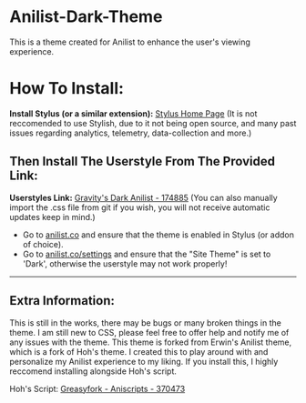 # Anilist-Dark-Theme

This is a theme created for Anilist to enhance the user's viewing experience. 


# How To Install:
**Install Stylus (or a similar extension):** [Stylus Home Page](https://add0n.com/stylus.html)
(It is not reccomended to use Stylish, due to it not being open source, and many past issues regarding analytics, telemetry, data-collection and more.)

## Then Install The Userstyle From The Provided Link:

**Userstyles Link:** [Gravity's Dark Anilist - 174885](https://userstyles.org/styles/174885/gravity-s-dark-anilist)
(You can also manually import the .css file from git if you wish, you will not receive automatic updates keep in mind.)

- Go to [anilist.co](https://anilist.co/home) and ensure that the theme is enabled in Stylus (or addon of choice).
- Go to [anilist.co/settings](https://anilist.co/settings) and ensure that the "Site Theme" is set to 'Dark', otherwise the userstyle may not work properly!

___________________________

## Extra Information:

This is still in the works, there may be bugs or many broken things in the theme.
I am still new to CSS, please feel free to offer help and notify me of any issues with the theme.
This theme is forked from Erwin's Anilist theme, which is a fork of Hoh's theme.
I created this to play around with and personalize my Anilist experience to my liking.
If you install this, I highly reccomend installing alongside Hoh's script.

Hoh's Script: [Greasyfork - Aniscripts - 370473](https://greasyfork.org/en/scripts/370473-aniscripts)
